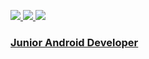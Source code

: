 <a href="https://hongcoding.tistory.com/"><img src="https://img.shields.io/badge/DevBlog-6799FF?style=flat-square&logo=Micro.blog&logoColor=white"/> <a href="https://www.notion.so/Hong-Eunho-d4340f6dfdce4c30a41750d82281cebd"><img src="https://img.shields.io/badge/Notion-000000?style=flat-square&logo=Notion&logoColor=white"/> <a href="mailto:ghdwns315@gmail.com"> <img src="https://img.shields.io/badge/Gmail-D44638?style=flat-square&logo=Gmail&logoColor=white"/>


### Junior Android Developer


<!--
**HongEunho/HongEunho** is a ✨ _special_ ✨ repository because its `README.md` (this file) appears on your GitHub profile.

Here are some ideas to get you started:

- 🔭 I’m currently working on ...
- 🌱 I’m currently learning ...
- 👯 I’m looking to collaborate on ...
- 🤔 I’m looking for help with ...
- 💬 Ask me about ...
- 📫 How to reach me: ...
- 😄 Pronouns: ...
- ⚡ Fun fact: ...
-->
